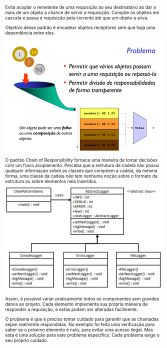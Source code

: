 Evita acoplar o remetente de uma requisição ao seu
destinatário ao dar a mais de um objeto a chance de servir
a requisição. Compõe os objetos em cascata e passa a
requisição pela corrente até que um objeto a sirva.

Objetivo desse padrão é encadear objetos receptores sem que haja uma dependência entre eles.


![alt text](problem.png)

O padrão Chain of Responsibility fornece uma maneira de tomar decisões com um fraco acoplamento. Perceba que a estrutura de cadeia não possui qualquer informação sobre as classes que compõem a cadeia, da mesma forma, uma classe da cadeia não tem nenhuma noção sobre o formato da estrutura ou sobre elementos nela inseridos.
![alt text](solution.jpg)

Assim, é possível variar praticamente todos os componentes sem grandes danos ao projeto. Cada elemento implementa sua própria maneira de responder a requisição, e estas podem ser alteradas facilmente.

O problema é que é preciso tomar cuidado para garantir que as chamadas sejam realmente respondidas. No exemplo foi feita uma verificação para saber se o próximo elemento é nulo, para evitar uma acesso ilegal. Mas esta é uma solução para este problema específico. Cada problema exige o seu próprio cuidado.